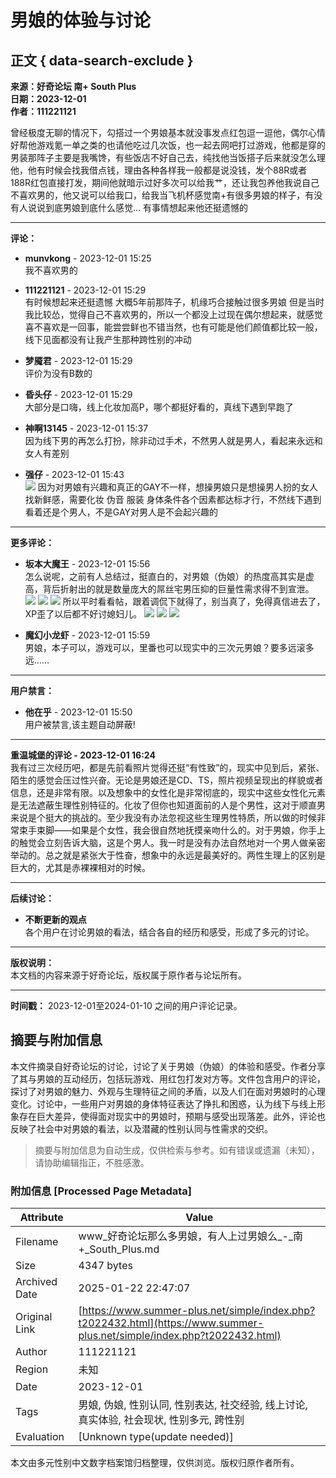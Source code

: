 # 男娘的体验与讨论

## 正文 { data-search-exclude }


**来源：好奇论坛 南+ South Plus**  
**日期：2023-12-01**  
**作者：111221121**

曾经极度无聊的情况下，勾搭过一个男娘基本就没事发点红包逗一逗他，偶尔心情好帮他游戏氪一单之类的也请他吃过几次饭，也一起去网吧打过游戏，他都是穿的男装那阵子主要是我嘴馋，有些饭店不好自己去，纯找他当饭搭子后来就没怎么理他，他有时候会找我借点钱，理由各种各样我一般都是说没钱，发个88R或者188R红包直接打发，期间他就暗示过好多次可以给我艹，还让我包养他我说自己不喜欢男的，他又说可以给我口，给我当飞机杯感觉南+有很多男娘的样子，有没有人说说到底男娘到底什么感觉... 有事情想起来他还挺遗憾的

---

**评论：**

- **munvkong** - 2023-12-01 15:25  
  我不喜欢男的

- **111221121** - 2023-12-01 15:29  
  有时候想起来还挺遗憾 大概5年前那阵子，机缘巧合接触过很多男娘 但是当时我比较怂，觉得自己不喜欢男的，所以一个都没上过现在偶尔想起来，就感觉喜不喜欢是一回事，能尝尝鲜也不错当然，也有可能是他们颜值都比较一般，线下见面都没有让我产生那种跨性别的冲动

- **梦魇君** - 2023-12-01 15:29  
  评价为没有B数的

- **昏头仔** - 2023-12-01 15:29  
  大部分是口嗨，线上化妆加高P，哪个都挺好看的，真线下遇到早跑了

- **神啊13145** - 2023-12-01 15:37  
  因为线下男的再怎么打扮，除非动过手术，不然男人就是男人，看起来永远和女人有差别

- **强仔** - 2023-12-01 15:43  
  ![](images/post/smile/smallface/face077.gif) 因为对男娘有兴趣和真正的GAY不一样，想操男娘只是想操男人扮的女人找新鲜感，需要化妆 伪音 服装 身体条件各个因素都达标才行，不然线下遇到看着还是个男人，不是GAY对男人是不会起兴趣的

---

**更多评论：**

- **坂本大魔王** - 2023-12-01 15:56  
  怎么说呢，之前有人总结过，挺直白的，对男娘（伪娘）的热度高其实是虚高，背后折射出的就是数量庞大的屌丝宅男压抑的巨量性需求得不到宣泄。 ![](images/post/smile/smallface/face020.jpg) ![](images/post/smile/smallface/face020.jpg) ![](images/post/smile/smallface/face020.jpg) 所以平时看看帖，跟着调侃下就得了，别当真了，免得真信进去了，XP歪了以后都不好讨媳妇儿。 ![](images/post/smile/smallface/face056.jpg) ![](images/post/smile/smallface/face056.jpg) ![](images/post/smile/smallface/face056.jpg)

- **魔幻小龙虾** - 2023-12-01 15:59  
  男娘，本子可以，游戏可以，里番也可以现实中的三次元男娘？要多远滚多远……

---

**用户禁言：**  
- **他在乎** - 2023-12-01 15:50  
  用户被禁言,该主题自动屏蔽!

---

**重温城堡的评论 - 2023-12-01 16:24**  
我有过三次经历吧，都是先前看照片觉得还挺“有性致”的，现实中见到后，紧张、陌生的感觉会压过性兴奋。无论是男娘还是CD、TS，照片视频呈现出的样貌或者信息，还是非常有限。以及想象中的女性化是非常彻底的，现实中这些女性化元素是无法遮蔽生理性别特征的。化妆了但你也知道面前的人是个男性，这对于顺直男来说是个挺大的挑战的。至少我没有办法忽视这些生理男性特质，所以做的时候非常束手束脚——如果是个女性，我会很自然地抚摸亲吻什么的。对于男娘，你手上的触觉会立刻告诉大脑，这是个男人。我一时是没有办法自然地对一个男人做亲密举动的。总之就是紧张大于性奋，想象中的永远是最美好的。两性生理上的区别是巨大的，尤其是赤裸裸相对的时候。

---

**后续讨论：**

- **不断更新的观点**  
  各个用户在讨论男娘的看法，结合各自的经历和感受，形成了多元的讨论。

---

**版权说明：**  
本文档的内容来源于好奇论坛，版权属于原作者与论坛所有。

---

**时间戳：** 2023-12-01至2024-01-10 之间的用户评论记录。
<!-- tcd_original_link https://www.summer-plus.net/simple/index.php?t2022432.html -->


## 摘要与附加信息

<!-- tcd_abstract -->
本文件摘录自好奇论坛的讨论，讨论了关于男娘（伪娘）的体验和感受。作者分享了其与男娘的互动经历，包括玩游戏、用红包打发对方等。文件包含用户的评论，探讨了对男娘的魅力、外观与生理特征之间的矛盾，以及人们在面对男娘时的心理变化。讨论中，一些用户对男娘的身体特征表达了挣扎和困惑，认为线下与线上形象存在巨大差异，使得面对现实中的男娘时，预期与感受出现落差。此外，评论也反映了社会中对男娘的看法，以及潜藏的性别认同与性需求的交织。
<!-- tcd_abstract_end -->

> 摘要与附加信息为自动生成，仅供检索与参考。如有错误或遗漏（未知），请协助编辑指正，不胜感激。

### 附加信息 [Processed Page Metadata]

| Attribute       | Value                                  |
|-----------------|----------------------------------------|
| Filename        | www_好奇论坛那么多男娘，有人上过男娘么_-_南+_South_Plus.md                             |
| Size            | 4347 bytes                           |
| Archived Date   | 2025-01-22 22:47:07                             |
| Original Link   | [https://www.summer-plus.net/simple/index.php?t2022432.html](https://www.summer-plus.net/simple/index.php?t2022432.html)                       |
| Author          | 111221121                               |
| Region          | 未知                               |
| Date            | 2023-12-01                                 |
| Tags            | 男娘, 伪娘, 性别认同, 性别表达, 社交经验, 线上讨论, 真实体验, 社会现状, 性别多元, 跨性别                                 |
| Evaluation            | [Unknown type(update needed)]                                 |
<!-- tcd_table_end -->

本文由多元性别中文数字档案馆归档整理，仅供浏览。版权归原作者所有。
